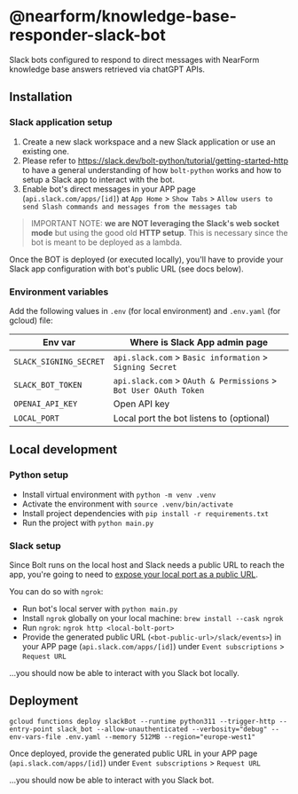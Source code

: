 # @nearform/knowledge-base-responder-slack-bot

Slack bots configured to respond to direct messages with NearForm knowledge base answers retrieved via chatGPT APIs.

## Installation

### Slack application setup

1. Create a new slack workspace and a new Slack application or use an existing one.
2. Please refer to https://slack.dev/bolt-python/tutorial/getting-started-http to have a general understanding of how `bolt-python` works and how to setup a Slack app to interact with the bot.
3. Enable bot's direct messages in your APP page (`api.slack.com/apps/[id]`) at `App Home` > `Show Tabs` > `Allow users to send Slash commands and messages from the messages tab`

> IMPORTANT NOTE: **we are NOT leveraging the Slack's web socket mode** but using the good old **HTTP setup**. This is necessary since the bot is meant to be deployed as a lambda.

Once the BOT is deployed (or executed locally), you'll have to provide your Slack app configuration with bot's public URL (see docs below).

### Environment variables

Add the following values in `.env` (for local environment) and `.env.yaml` (for gcloud) file:

| Env var                | Where is Slack App admin page                                    |
| ---------------------- | ---------------------------------------------------------------- |
| `SLACK_SIGNING_SECRET` | `api.slack.com` > `Basic information` > `Signing Secret`         |
| `SLACK_BOT_TOKEN`      | `api.slack.com` > `OAuth & Permissions` > `Bot User OAuth Token` |
| `OPENAI_API_KEY`       | Open API key                                                     |
| `LOCAL_PORT`           | Local port the bot listens to (optional)                         |

## Local development

### Python setup

- Install virtual environment with `python -m venv .venv`
- Activate the environment with `source .venv/bin/activate`
- Install project dependencies with `pip install -r requirements.txt`
- Run the project with `python main.py`

### Slack setup

Since Bolt runs on the local host and Slack needs a public URL to reach the app, you're going to need to [expose your local port as a public URL](https://slack.dev/bolt-python/tutorial/getting-started-http#setting-up-events).

You can do so with `ngrok`:

- Run bot's local server with `python main.py`
- Install `ngrok` globally on your local machine: `brew install --cask ngrok`
- Run `ngrok`: `ngrok http <local-bolt-port>`
- Provide the generated public URL (`<bot-public-url>/slack/events>`) in your APP page (`api.slack.com/apps/[id]`) under `Event subscriptions` > `Request URL`

...you should now be able to interact with you Slack bot locally.

## Deployment

```
gcloud functions deploy slackBot --runtime python311 --trigger-http --entry-point slack_bot --allow-unauthenticated --verbosity="debug" --env-vars-file .env.yaml --memory 512MB --region="europe-west1"
```

Once deployed, provide the generated public URL in your APP page (`api.slack.com/apps/[id]`) under `Event subscriptions` > `Request URL`

...you should now be able to interact with you Slack bot.
